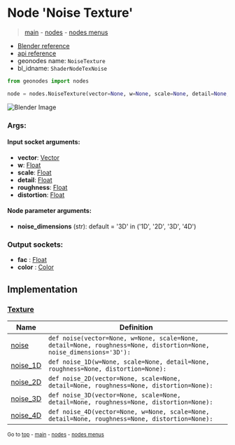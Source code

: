 # Node 'Noise Texture'

> [main](../structure.md) - [nodes](nodes.md) - [nodes menus](nodes_menus.md)

- [Blender reference](https://docs.blender.org/manual/en/latest/modeling/geometry_nodes/texture/noise.html)
- [api reference](https://docs.blender.org/api/current/bpy.types.ShaderNodeTexNoise.html)
- geonodes name: `NoiseTexture`
- bl_idname: `ShaderNodeTexNoise`

```python
from geonodes import nodes

node = nodes.NoiseTexture(vector=None, w=None, scale=None, detail=None, roughness=None, distortion=None, noise_dimensions='3D')
```

![Blender Image](https://docs.blender.org/manual/en/latest/_images/node-types_ShaderNodeTexNoise.webp)

### Args:

#### Input socket arguments:

- **vector**: [Vector](Vector.md)
- **w**: [Float](Float.md)
- **scale**: [Float](Float.md)
- **detail**: [Float](Float.md)
- **roughness**: [Float](Float.md)
- **distortion**: [Float](Float.md)

#### Node parameter arguments:

- **noise_dimensions** (str): default = '3D' in ('1D', '2D', '3D', '4D')

### Output sockets:

- **fac** : [Float](Float.md)
- **color** : [Color](Color.md)

## Implementation

### [Texture](Texture.md)

| Name | Definition |
|------|------------|
 | [noise](Texture.md#noise-staticmethod) | `def noise(vector=None, w=None, scale=None, detail=None, roughness=None, distortion=None, noise_dimensions='3D'):` |
 | [noise_1D](Texture.md#noise_1D-staticmethod) | `def noise_1D(w=None, scale=None, detail=None, roughness=None, distortion=None):` |
 | [noise_2D](Texture.md#noise_2D-staticmethod) | `def noise_2D(vector=None, scale=None, detail=None, roughness=None, distortion=None):` |
 | [noise_3D](Texture.md#noise_3D-staticmethod) | `def noise_3D(vector=None, scale=None, detail=None, roughness=None, distortion=None):` |
 | [noise_4D](Texture.md#noise_4D-staticmethod) | `def noise_4D(vector=None, w=None, scale=None, detail=None, roughness=None, distortion=None):` |

<sub>Go to [top](#node-Noise-Texture) - [main](../structure.md) - [nodes](nodes.md) - [nodes menus](nodes_menus.md)</sub>

